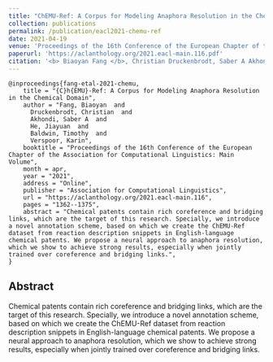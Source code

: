 ```yaml
---
title: "ChEMU-Ref: A Corpus for Modeling Anaphora Resolution in the Chemical Domain"
collection: publications
permalink: /publication/eacl2021-chemu-ref
date: 2021-04-19
venue: 'Proceedings of the 16th Conference of the European Chapter of the Association for Computational Linguistics: Main Volume'
paperurl: 'https://aclanthology.org/2021.eacl-main.116.pdf'
citation: '<b> Biaoyan Fang </b>, Christian Druckenbrodt, Saber A Akhondi, Jiayuan He, Timothy Baldwin, Karin Verspoor (2021) <a href='http://biaoaynf.github.io/files/papers/xxx.pdf'><u>ChEMU-Ref: A Corpus for Modeling Anaphora Resolution in the Chemical Domain</u></a>. In <i>Proceedings of the 16th Conference of the European Chapter of the Association for Computational Linguistics/i>, virtual conference, pp. 1362–1375.'
---
```


<!-- ---
title: "ChEMU-Ref: A Corpus for Modeling Anaphora Resolution in the Chemical Domain"
collection: publications
permalink: /publication/EACL2021-ChEMU-Ref
date: 2021-04-19
venue: 'Proceedings of the 16th Conference of the European Chapter of the Association for Computational Linguistics: Main Volume'
paperurl: 'https://aclanthology.org/2021.eacl-main.116.pdf'
paperurltext: 'Link to ACL anthology'
citation: '<b> Biaoyan Fang </b>, Christian Druckenbrodt, Saber A Akhondi, Jiayuan He, Timothy Baldwin, Karin Verspoor (2021) <a href='http://biaoaynf.github.io/files/papers/xxx.pdf'><u>ChEMU-Ref: A Corpus for Modeling Anaphora Resolution in the Chemical Domain</u></a>. In <i>Proceedings of the 16th Conference of the European Chapter of the Association for Computational Linguistics/i>, virtual conference, pp. 1362–1375.'
--- -->

```
@inproceedings{fang-etal-2021-chemu,
    title = "{C}h{EMU}-Ref: A Corpus for Modeling Anaphora Resolution in the Chemical Domain",
    author = "Fang, Biaoyan  and
      Druckenbrodt, Christian  and
      Akhondi, Saber A  and
      He, Jiayuan  and
      Baldwin, Timothy  and
      Verspoor, Karin",
    booktitle = "Proceedings of the 16th Conference of the European Chapter of the Association for Computational Linguistics: Main Volume",
    month = apr,
    year = "2021",
    address = "Online",
    publisher = "Association for Computational Linguistics",
    url = "https://aclanthology.org/2021.eacl-main.116",
    pages = "1362--1375",
    abstract = "Chemical patents contain rich coreference and bridging links, which are the target of this research. Specially, we introduce a novel annotation scheme, based on which we create the ChEMU-Ref dataset from reaction description snippets in English-language chemical patents. We propose a neural approach to anaphora resolution, which we show to achieve strong results, especially when jointly trained over coreference and bridging links.",
}
```

## Abstract 
Chemical patents contain rich coreference and bridging links, which are the target of this research. Specially, we introduce a novel annotation scheme, based on which we create the ChEMU-Ref dataset from reaction description snippets in English-language chemical patents. We propose a neural approach to anaphora resolution, which we show to achieve strong results, especially when jointly trained over coreference and bridging links.
